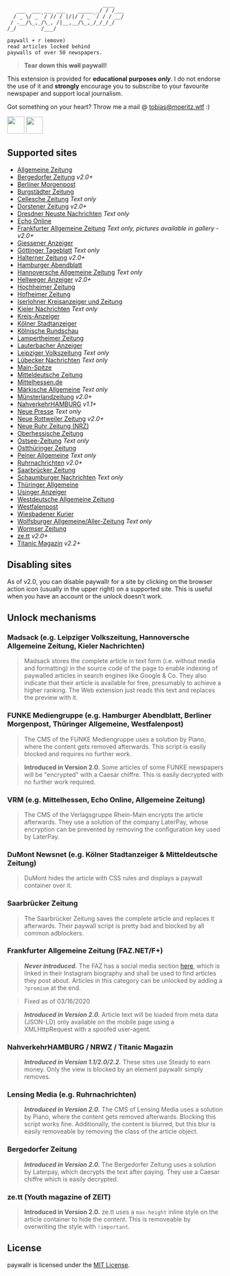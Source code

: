 ```
                               ____   
   ___  ___ ___ ___    _____ _/ / /___
  / _ \/ _ `/ // / |/|/ / _ `/ / / __/
 / .__/\_,_/\_, /|__,__/\_,_/_/_/_/   
/_/        /___/                      

paywall + r (emove)
read articles locked behind
paywalls of over 50 newspapers.
```
> **Tear down this ~~wall~~ paywall!**

This extension is provided for **educational purposes *only***. I do not endorse the use of it and **strongly** encourage you to subscribe to your favourite newspaper and support local journalism.

Got something on your heart? Throw me a mail @ [tobias@moeritz.wtf](mailto:tobias@moeritz.wtf) :)

**[<img src="https://addons.cdn.mozilla.net/static/img/addons-buttons/AMO-button_1.png" height="40">](https://addons.mozilla.org/firefox/addon/paywallr/?src=external-github-bigbutton-downloads)**
**[<img src="https://developer.chrome.com/webstore/images/ChromeWebStore_BadgeWBorder_v2_496x150.png" height="39">](https://chrome.google.com/webstore/detail/unpaywall/afeichgdccjeclmcfiofcacpecigafoi/?src=external-github-bigbutton-downloads)**

## Supported sites

* [Allgemeine Zeitung](https://www.allgemeine-zeitung.de/)
* [Bergedorfer Zeitung](https://www.bergedorfer-zeitung.de/) *v2.0+*
* [Berliner Morgenpost](https://morgenpost.de/)
* [Burgstädter Zeitung](https://www.buerstaedter-zeitung.de/)
* [Cellesche Zeitung](https://www.cellesche-zeitung.de/) *Text only*
* [Dorstener Zeitung](https://www.dorstenerzeitung.de) *v2.0+*
* [Dresdner Neuste Nachrichten](https://www.dnn.de/) *Text only*
* [Echo Online](https://www.echo-online.de/)
* [Frankfurter Allgemeine Zeitung](https://www.faz.net) *Text only, pictures available in gallery - v2.0+*
* [Giessener Anzeiger](https://www.giessener-anzeiger.de/)
* [Göttinger Tageblatt](https://www.goettinger-tageblatt.de/) *Text only*
* [Halterner Zeitung](https://www.halternerzeitung.de) *v2.0+*
* [Hamburger Abendblatt](https://abendblatt.de/)
* [Hannoversche Allgemeine Zeitung](https://www.haz.de/) *Text only*
* [Hellweger Anzeiger](https://www.hellwegeranzeiger.de) *v2.0+*
* [Hochheimer Zeitung](https://www.hochheimer-zeitung.de/)
* [Hofheimer Zeitung](https://www.hofheimer-zeitung.de/)
* [Iserlohner Kreisanzeiger und Zeitung](https://ikz-online.de)
* [Kieler Nachrichten](https://www.kn-online.de/) *Text only*
* [Kreis-Anzeiger](https://www.kreis-anzeiger.de/)
* [Kölner Stadtanzeiger](https://ksta.de/)
* [Kölnische Rundschau](https://www.rundschau-online.de/)
* [Lampertheimer Zeitung](https://www.lampertheimer-zeitung.de/)
* [Lauterbacher Anzeiger](https://www.lauterbacher-anzeiger.de/)
* [Leipziger Volkszeitung](https://www.lvz.de/) *Text only*
* [Lübecker Nachrichten](https://www.ln-online.de/) *Text only*
* [Main-Spitze](https://www.main-spitze.de/)
* [Mitteldeutsche Zeitung](https://www.mz-web.de/)
* [Mittelhessen.de](https://www.mittelhessen.de/)
* [Märkische Allgemeine](https://www.maz-online.de/) *Text only*
* [Münsterlandzeitung](https://www.muensterlandzeitung.de) *v2.0+*
* [NahverkehrHAMBURG](https://www.nahverkehrhamburg.de/) *v1.1+*
* [Neue Presse](https://www.neuepresse.de/) *Text only*
* [Neue Rottweiler Zeitung](https://www.nrwz.de) *v2.0+*
* [Neue Ruhr Zeitung (NRZ)](https://nrz.de/)
* [Oberhessische Zeitung](https://www.oberhessische-zeitung.de/)
* [Ostsee-Zeitung](https://www.ostsee-zeitung.de/) *Text only*
* [Ostthüringer Zeitung](https://otz.de/)
* [Peiner Allgemeine](https://www.paz-online.de/) *Text only*
* [Ruhrnachrichten](https://www.ruhrnachrichten.de) *v2.0+*
* [Saarbrücker Zeitung](https://www.saarbruecker-zeitung.de/)
* [Schaumburger Nachrichten](https://www.sn-online.de/) *Text only*
* [Thüringer Allgemeine](https://thueringer-allgemeine.de/)
* [Usinger Anzeiger](https://www.usinger-anzeiger.de/)
* [Westdeutsche Allgemeine Zeitung](https://waz.de/)
* [Westfalenpost](https://wp.de/)
* [Wiesbadener Kurier](https://www.wiesbadener-kurier.de/)
* [Wolfsburger Allgemeine/Aller-Zeitung](https://waz-online.de/) *Text only*
* [Wormser Zeitung](https://www.wormser-zeitung.de/)
* [ze.tt](https://ze.tt) *v2.0+*
* [Titanic Magazin](https://www.titanic-magazin.de/) *v2.2+*

## Disabling sites

As of v2.0, you can disable paywallr for a site by clicking on the browser action icon (usually in the upper right) on a supported site.
This is useful when you have an account or the unlock doesn't work.

## Unlock mechanisms

### Madsack (e.g. Leipziger Volkszeitung, Hannoversche Allgemeine Zeitung, Kieler Nachrichten)

> Madsack stores the complete article in text form (i.e. without media and formatting) in the source code of the page to enable indexing of paywalled articles in search engines like Google & Co. They also indicate that their article is available for free, presumably to achieve a higher ranking. The Web extension just reads this text and replaces the preview with it.

### FUNKE Mediengruppe (e.g. Hamburger Abendblatt, Berliner Morgenpost, Thüringer Allgemeine, Westfalenpost)

> The CMS of the FUNKE Mediengruppe uses a solution by Piano, where the content gets removed afterwards. This script is easily blocked and requires no further work.

> **Introduced in Version 2.0.** Some articles of some FUNKE newspapers will be "encrypted" with a Caesar chiffre. This is easily decrypted with no further work required.

### VRM (e.g. Mittelhessen, Echo Online, Allgemeine Zeitung)

> The CMS of the Verlagsgruppe Rhein-Main encrypts the article afterwards. They use a solution of the company LaterPay, whose encryption can be prevented by removing the configuration key used by LaterPay.

### DuMont Newsnet (e.g. Kölner Stadtanzeiger & Mitteldeutsche Zeitung)

> DuMont hides the article with CSS rules and displays a paywall container over it.

### Saarbrücker Zeitung

> The Saarbrücker Zeitung saves the complete article and replaces it afterwards. Their paywall script is pretty bad and blocked by all common adblockers.

### Frankfurter Allgemeine Zeitung (FAZ.NET/F+)

> ***Never introduced.*** The FAZ has a social media section [here](https://www.faz.net/social-media/instagram/), which is linked in their Instagram biography and shall be used to find articles they post about. Articles in this category can be unlocked by adding a ```?premium``` at the end.

> Fixed as of 03/16/2020

> ***Introduced in Version 2.0.*** Article text will be loaded from meta data (JSON-LD) only available on the mobile page using a XMLHttpRequest with a spoofed user-agent.

### NahverkehrHAMBURG / NRWZ / Titanic Magazin

> ***Introduced in Version 1.1/2.0/2.2.***
> These sites use Steady to earn money. Only the view is blocked by an element paywallr simply removes.

### Lensing Media (e.g. Ruhrnachrichten)

> ***Introduced in Version 2.0.***
> The CMS of Lensing Media uses a solution by Piano, where the content gets removed afterwards. Blocking this script works fine. Additionally, the content is blurred, but this blur is easily removeable by removing the class of the article object.

### Bergedorfer Zeitung

> ***Introduced in Version 2.0.***
> The Bergedorfer Zeitung uses a solution by Laterpay, which decrypts the text after paying. They use a Caesar chiffre which is easily decrypted.

### ze.tt (Youth magazine of ZEIT)

> **Introduced in Version 2.0.**
> ze.tt uses a ```max-height``` inline style on the article container to hide the content. This is removeable by overwriting the style with ```!important```.

## License

paywallr is licensed under the [MIT License](./LICENSE).